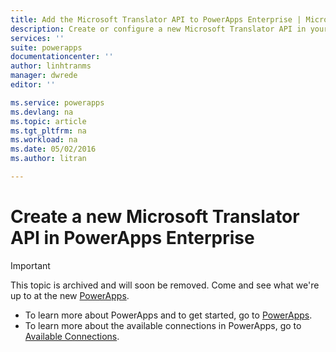 ```yaml
---
title: Add the Microsoft Translator API to PowerApps Enterprise | Microsoft Azure
description: Create or configure a new Microsoft Translator API in your organization's app service environment
services: ''
suite: powerapps
documentationcenter: ''
author: linhtranms
manager: dwrede
editor: ''

ms.service: powerapps
ms.devlang: na
ms.topic: article
ms.tgt_pltfrm: na
ms.workload: na
ms.date: 05/02/2016
ms.author: litran

---
```

# Create a new Microsoft Translator API in PowerApps Enterprise
> [!IMPORTANT]
> This topic is archived and will soon be removed. Come and see what we're up to at the new [PowerApps](https://powerapps.microsoft.com). 
> 
> * To learn more about PowerApps and to get started, go to [PowerApps](https://powerapps.microsoft.com).  
> * To learn more about the available connections in PowerApps, go to [Available Connections](https://powerapps.microsoft.com/tutorials/connections-list/). 
> 
> 

<!--Archived
Add the Microsoft Translator API to your organization's (tenant) app service environment. 

## Create the API in the Azure portal

1. In the [Azure portal](https://portal.azure.com/), sign-in with your work account. For example, sign-in with *yourUserName*@*YourCompany*.com. When you do this, you are automatically signed in to your company subscription.

2. Select **Browse** in the task bar:  
![][7]

3. In the list, you can scroll to find PowerApps or type in *powerapps*:  
![][8]  

4. In **PowerApps**, select **Manage APIs**:  
![Browse to registered apis][1]

5. In **Manage APIs**, select **Add** to add the new API:  
![Add API][2]

6. Enter a descriptive **name** for your API.  

7. In **Source**, select **Available APIs** to select the pre-built APIs, and select **Microsoft Translator**:  
![select Microsoft Translator api][3]

8. Select **Settings - Configure required settings**:  
![configure Microsoft Translator API settings][4]

9. Enter the *Client Id* and *Client Secret* of your Microsoft Translator application. If you don't have one, see the "Register a Microsoft Translator app for use with PowerApps" section in this topic to create the ID and secret values you need. 

9. Select **OK** to complete the steps.

When finished, a new Microsoft Translator API is added to your app service environment.


## Optional: Register a Microsoft Translator app for use with PowerApps

If you don't have an existing Microsoft Translator app with the ID and secret values, then use the following steps to create the application, and get the values you need. 


1. Go to [Azure Data Market developer's page][5] and sign in with your Microsoft Account. 

2. Select **Register**.

3. In **Register your application**:  

    1. Enter a value for **Client Id**.  
    2. Enter the **name** of your application.  
    3. Enter a dummy value for **redirect url**. For example, enter *https://contosoredirecturl*.  
    4. Enter a **description**.  
    5. Select **Create**.  

    ![Register your application][6]

A new Microsoft Translator app is created. You can use this app in your Microsoft Translator API configuration in the Azure portal. 

## See the REST APIs

[Microsoft Translator REST API](../connectors/connectors-create-api-microsofttranslator.md) reference.

## Summary and next steps
In this topic, you added the Microsoft Translator API to your PowersApps Enterprise. Next, give users access to the API so it can be added to their apps: 

[Add a connection and give users access](powerapps-manage-api-connection-user-access.md)
-->

<!--References-->
[1]: ./media/powerapps-create-api-microsofttranslator/browse-to-registered-apis.PNG
[2]: ./media/powerapps-create-api-microsofttranslator/add-api.PNG
[3]: ./media/powerapps-create-api-microsofttranslator/select-microsofttranslator-api.PNG
[4]: ./media/powerapps-create-api-microsofttranslator/configure-microsofttranslator-api.PNG
[5]: https://datamarket.azure.com/developer/applications/
[6]: ./media/powerapps-create-api-microsofttranslator/register-your-application.PNG
[7]: ./media/powerapps-create-api-microsofttranslator/browseall.png
[8]: ./media/powerapps-create-api-microsofttranslator/allresources.png
